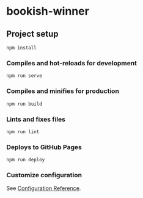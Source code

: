 # bookish-winner

## Project setup
```
npm install
```

### Compiles and hot-reloads for development
```
npm run serve
```

### Compiles and minifies for production
```
npm run build
```

### Lints and fixes files
```
npm run lint
```

### Deploys to GitHub Pages
```
npm run deploy
```

### Customize configuration
See [Configuration Reference](https://cli.vuejs.org/config/).

